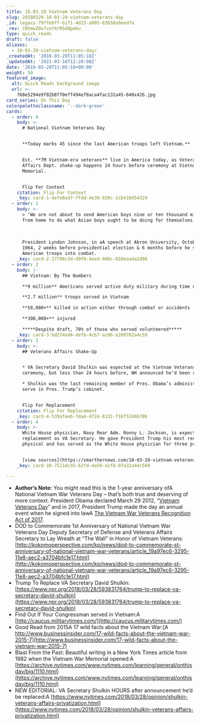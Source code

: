 ```yaml
---
title: 18.03.28 Vietnam Veterans Day
slug: 20180329-18-03-28-vietnam-veterans-day
_id: legacy-79ffe6ff-b1f1-4d15-a905-83658a9eed7a
_rev: CRhmwZOx7vxYXrRSdQpmku
type: quick_reads
draft: false
aliases:
  - 18-03-28-vietnam-veterans-day/
_createdAt: '2018-03-29T11:05:18Z'
_updatedAt: '2021-03-16T12:28:08Z'
date: '2018-03-29T11:05:18+00:00'
weight: 50
featured_image:
  alt: Quick Reads background image
  url: >-
    768e5294e9f82b8ff0eff494ef8aca4fac131a45-640x426.jpg
card_series: On This Day
colorpaletteclassname: '--dark-green'
cards:
  - order: 0
    body: >-
      # National Vietnam Veterans Day


      **Today marks 45 since the last American troops left Vietnam.**


      Est. **7M Vietnam-era veterans** live in America today, as Veterans
      Affairs Dept. shake-up happens 24 hours before ceremony at Vietnam War
      Memorial.


      Flip For Context
    citation: Flip For Context
    _key: card-1-4efe0ad7-ffdd-4e30-920c-2cb410d54329
  - order: 1
    body: >-
      > ‘We are not about to send American boys nine or ten thousand miles away
      from home to do what Asian boys ought to be doing for themselves.’  
        
        
        
      President Lyndon Johnson, in aA speech at Akron University, October 21,
      1964, 2 weeks before presidential election & 6 months before he sent
      American troops into combat.
    _key: card-2-27796c3d-d9f0-4eed-9d8c-810eaada2d96
  - order: 2
    body: |-
      ## Vietnam: By The Numbers

      **9 million** Americans served active duty military during time of war

      **2.7 million** troops served in Vietnam

      **58,000+** killed in action either through combat or accidents

      **300,000+** injured

      *****Despite draft, 70% of those who served volunteered*****
    _key: card-3-bd2f4ed4-defb-4cb7-ac06-e200702a4c59
  - order: 3
    body: >-
      ## Veterans Affairs Shake-Up


      * VA Secretary David Shulkin was expected at the Vietnam Veterans Memorial
      ceremony, but less than 24 hours before, WH announced he’d been replaced.

      * Shulkin was the last remaining member of Pres. Obama’s administration to
      serve in Pres. Trump’s cabinet.


      Flip For Replacement
    citation: Flip For Replacement
    _key: card-4-539afeeb-7da4-4724-8131-f16f5246b70b
  - order: 4
    body: >-
      White House physician, Navy Rear Adm. Ronny L. Jackson, is expected
      replacement as VA Secretary. He gave President Trump his most recent
      physical and has served as the White House physician for three presidents.


      [view sources](https://smarthernews.com/18-03-28-vietnam-veterans-day/)
    _key: card-10-7511dc35-62fd-4a59-a1f8-07a32a44c569

---
```

* **Author’s Note:** You might read this is the 1-year anniversary ofA National Vietnam War Veterans Day – that’s both true and deserving of more context. President Obama declared March 29 2012, “[Vietnam Veterans Day](https://obamawhitehouse.archives.gov/the-press-office/2012/03/29/presidential-proclamation-vietnam-veterans-day)” and in 2017, President Trump made the day an annual event when he signed into lawA [The Vietnam War Veterans Recognition Act of 2017](https://www.whitehouse.gov/briefings-statements/president-donald-j-trump-signs-s-305-law/).
* DOD to Commemorate 1st Anniversary of National Vietnam War Veterans Day Deputy Secretary of Defense and Veterans Affairs Secretary to Lay Wreath at “The Wall” in Honor of Vietnam Veterans: [http://kokomoperspective.com/kp/news/dod-to-commemorate-st-anniversary-of-national-vietnam-war-veterans/article_19a97ec6-3295-11e8-aec2-a3704bfc1e17.html](http://kokomoperspective.com/kp/news/dod-to-commemorate-st-anniversary-of-national-vietnam-war-veterans/article_19a97ec6-3295-11e8-aec2-a3704bfc1e17.html)
* Trump To Replace VA Secretary David Shulkin: [https://www.npr.org/2018/03/28/593831764/trump-to-replace-va-secretary-david-shulkin](https://www.npr.org/2018/03/28/593831764/trump-to-replace-va-secretary-david-shulkin)
* Find Out If Your Congressman served in Vietnam:A [http://caucus.militarytimes.com/](http://caucus.militarytimes.com/)
* Good Read from 2015A 17 wild facts about the Vietnam War:[A http://www.businessinsider.com/17-wild-facts-about-the-vietnam-war-2015-7](http://www.businessinsider.com/17-wild-facts-about-the-vietnam-war-2015-7)
* Blast From the Past: Beautiful writing in a New York Times article from 1982 when the Vietnam War Memorial opened:A [https://archive.nytimes.com/www.nytimes.com/learning/general/onthisday/big/1110.html](https://archive.nytimes.com/www.nytimes.com/learning/general/onthisday/big/1110.html)
* NEW EDITORIAL: VA Secretary Shulkin HOURS after announcement he’d be replaced:A [https://www.nytimes.com/2018/03/28/opinion/shulkin-veterans-affairs-privatization.html](https://www.nytimes.com/2018/03/28/opinion/shulkin-veterans-affairs-privatization.html)